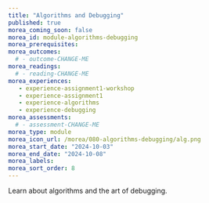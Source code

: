 ```yaml
---
title: "Algorithms and Debugging"
published: true
morea_coming_soon: false
morea_id: module-algorithms-debugging
morea_prerequisites:
morea_outcomes:
  # - outcome-CHANGE-ME
morea_readings:
  # - reading-CHANGE-ME
morea_experiences:
   - experience-assignment1-workshop
   - experience-assignment1
   - experience-algorithms
   - experience-debugging
morea_assessments:
  # - assessment-CHANGE-ME
morea_type: module
morea_icon_url: /morea/080-algorithms-debugging/alg.png
morea_start_date: "2024-10-03"
morea_end_date: "2024-10-08"
morea_labels:
morea_sort_order: 8
---
```


Learn about algorithms and the art of debugging.
